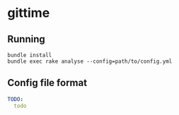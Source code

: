 # gittime

## Running

```
bundle install
bundle exec rake analyse --config=path/to/config.yml
```

## Config file format

```yaml
TODO:
  todo
```